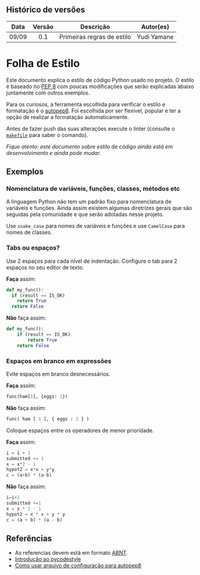 ## Histórico de versões
|  Data | Versão |          Descrição         |  Autor(es)  |
|:-----:|:------:|:--------------------------:|:-----------:|
| 09/09 |   0.1  | Primeiras regras de estilo | Yudi Yamane |


# Folha de Estilo
Este documento explica o estilo de código Python usado no projeto. O estilo é 
baseado no [PEP 8](https://www.python.org/dev/peps/pep-0008/) com poucas 
modificações que serão explicadas abaixo juntamente com outros exemplos.

Para os curiosos, a ferramenta escolhida para verificar o estilo e formatação é
o [autopep8](https://pypi.org/project/autopep8/). Foi escolhida por ser 
flexível, popular e ter a opção de realizar a formatação automaticamente.

Antes de fazer push das suas alterações execute o linter (consulte o 
[`makefile`](/Makefile) para saber o comando).

_Fique atento: este documento sobre estilo de código ainda está em 
desenvolvimento e ainda pode mudar._


## Exemplos

### Nomenclatura de variáveis, funções, classes, métodos etc
A linguagem Python não tem um padrão fixo para nomenclatura de variáveis e 
funções. Ainda assim existem algumas diretrizes gerais que são seguidas pela 
comunidade e que serão adotadas nesse projeto.

Use `snake_case` para nomes de variáveis e funções e use `CamelCase` para nomes
de classes.


### Tabs ou espaços?
Use 2 espaços para cada nível de indentação. Configure o tab para 2 espaços no
seu editor de texto.

**Faça** assim:
```py
def my_func():
  if (result == IS_OK)
    return True
  return False
```

**Não** faça assim:
```py
def my_func():
    if (result == IS_OK)
        return True
    return False
```

### Espaços em branco em expressões
Evite espaços em branco desnecessários.

**Faça** assim:
```py
func(ham[1], {eggs: 2})
```

**Não** faça assim:
```py
func( ham [ 1 ], { eggs : 2 } )
```

Coloque espaços entre os operadores de menor prioridade.

**Faça** assim:
```py
i = i + 1
submitted += 1
x = x*2 - 1
hypot2 = x*x + y*y
c = (a+b) * (a-b)
```

**Não** faça assim:
```py
i=i+1
submitted +=1
x = x * 2 - 1
hypot2 = x * x + y * y
c = (a + b) * (a - b)
```

## Referências

- As referencias devem está em formato [ABNT](https://github.com/LamequeFernandes).
- [Introdução ao pycodestyle](https://pycodestyle.pycqa.org/en/latest/intro.html)
- [Como usar arquivo de configuração para autopep8](https://github.com/hhatto/autopep8/issues/378)




